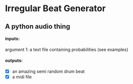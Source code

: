 # Irregular Beat Generator
## A python audio thing


#### inputs:
argument 1: a text file containing probabilities (see examples)

#### outputs:
- [x] an amazing semi random drum beat
- [x] a midi file
